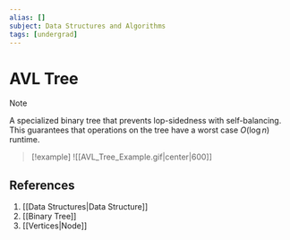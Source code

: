 ```yaml
---
alias: []
subject: Data Structures and Algorithms
tags: [undergrad]
---
```

# AVL Tree

>[!note]
> A specialized binary tree that prevents lop-sidedness with self-balancing. This guarantees that operations on the tree have a worst case $O(\log n)$ runtime.

> [!example]
> ![[AVL_Tree_Example.gif|center|600]]

## References
1. [[Data Structures|Data Structure]]
2. [[Binary Tree]]
3. [[Vertices|Node]]